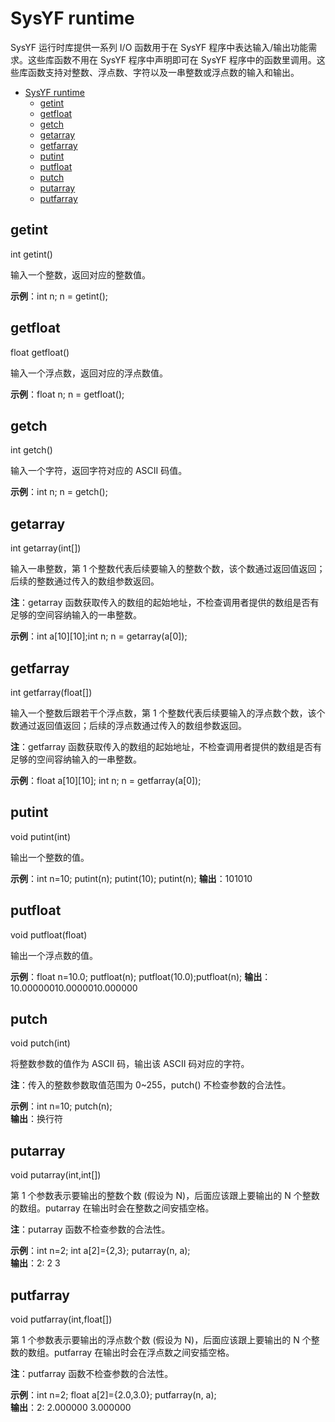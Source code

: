 # SysYF runtime

SysYF 运行时库提供一系列 I/O 函数用于在 SysYF 程序中表达输入/输出功能需求。这些库函数不用在 SysYF 程序中声明即可在 SysYF 程序中的函数里调用。这些库函数支持对整数、浮点数、字符以及一串整数或浮点数的输入和输出。

- [SysYF runtime](#sysyf-runtime)
  - [getint](#getint)
  - [getfloat](#getfloat)
  - [getch](#getch)
  - [getarray](#getarray)
  - [getfarray](#getfarray)
  - [putint](#putint)
  - [putfloat](#putfloat)
  - [putch](#putch)
  - [putarray](#putarray)
  - [putfarray](#putfarray)


## getint

int getint()

输入一个整数，返回对应的整数值。

**示例**：int n; n = getint();

## getfloat

float getfloat()  

输入一个浮点数，返回对应的浮点数值。

**示例**：float n; n = getfloat(); 

## getch

int getch()  

输入一个字符，返回字符对应的 ASCII 码值。

**示例**：int n; n = getch();

## getarray

int getarray(int[])

输入一串整数，第 1 个整数代表后续要输入的整数个数，该个数通过返回值返回；后续的整数通过传入的数组参数返回。  

**注**：getarray 函数获取传入的数组的起始地址，不检查调用者提供的数组是否有足够的空间容纳输入的一串整数。  

**示例**：int a[10][10];int n; n = getarray(a[0]);

## getfarray

int getfarray(float[])  

输入一个整数后跟若干个浮点数，第 1 个整数代表后续要输入的浮点数个数，该个数通过返回值返回；后续的浮点数通过传入的数组参数返回。  

**注**：getfarray 函数获取传入的数组的起始地址，不检查调用者提供的数组是否有足够的空间容纳输入的一串整数。  

**示例**：float a[10][10]; int n; n = getfarray(a[0]); 

## putint

void putint(int)  

输出一个整数的值。  

**示例**：int n=10; putint(n); putint(10); putint(n); 
**输出**：101010

## putfloat

void putfloat(float)  

输出一个浮点数的值。  

**示例**：float n=10.0; putfloat(n); putfloat(10.0);putfloat(n); 
**输出**：10.00000010.0000010.000000

## putch

void putch(int)  

将整数参数的值作为 ASCII 码，输出该 ASCII 码对应的字符。  

**注**：传入的整数参数取值范围为 0~255，putch() 不检查参数的合法性。

**示例**：int n=10; putch(n);  
**输出**：换行符

## putarray

void putarray(int,int[])  

第 1 个参数表示要输出的整数个数 (假设为 N)，后面应该跟上要输出的 N 个整数的数组。putarray 在输出时会在整数之间安插空格。  

**注**：putarray 函数不检查参数的合法性。  

**示例**：int n=2; int a[2]={2,3}; putarray(n, a);  
**输出**：2: 2 3

## putfarray

void putfarray(int,float[])

第 1 个参数表示要输出的浮点数个数 (假设为 N)，后面应该跟上要输出的 N 个整数的数组。putfarray 在输出时会在浮点数之间安插空格。  

**注**：putfarray 函数不检查参数的合法性。  

**示例**：int n=2; float a[2]={2.0,3.0}; putfarray(n, a);  
**输出**：2: 2.000000 3.000000